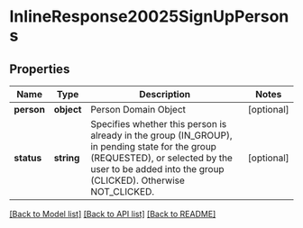 # InlineResponse20025SignUpPersons

## Properties
Name | Type | Description | Notes
------------ | ------------- | ------------- | -------------
**person** | **object** | Person Domain Object | [optional] 
**status** | **string** | Specifies whether this person is already in the group (IN_GROUP), in pending state for the group (REQUESTED), or selected by the user to be added into the group (CLICKED). Otherwise NOT_CLICKED. | [optional] 

[[Back to Model list]](../../README.md#documentation-for-models) [[Back to API list]](../../README.md#documentation-for-api-endpoints) [[Back to README]](../../README.md)

